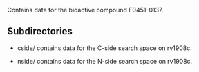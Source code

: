 Contains data for the bioactive compound F0451-0137.

## Subdirectories

- cside/ contains data for the C-side search space on rv1908c.

- nside/ contains data for the N-side search space on rv1908c.

